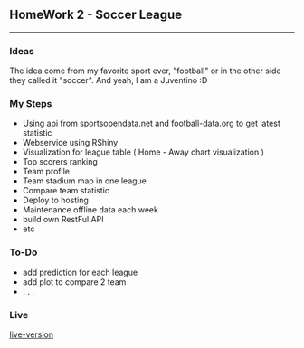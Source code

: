 ## HomeWork 2 - Soccer League
***
### Ideas
The idea come from my favorite sport ever, "football" or in the other side they called it "soccer". And yeah, I am a Juventino :D
### My Steps
- Using api from sportsopendata.net and football-data.org to get latest statistic
- Webservice using RShiny
- Visualization for league table ( Home - Away chart visualization )
- Top scorers ranking
- Team profile
- Team stadium map in one league
- Compare team statistic
- Deploy to hosting
- Maintenance offline data each week
- build own RestFul API
- etc

### To-Do
- add prediction for each league
- add plot to compare 2 team
- . . .

### Live
[live-version](https://rosdyana.shinyapps.io/SoccerLeague/)
